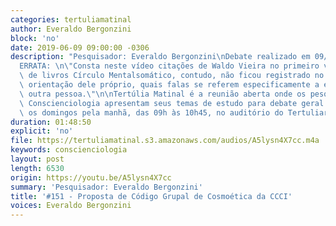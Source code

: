 ```yaml
---
categories: tertuliamatinal
author: Everaldo Bergonzini
block: 'no'
date: 2019-06-09 09:00:00 -0306
description: "Pesquisador: Everaldo Bergonzini\nDebate realizado em 09/06/2019\n\n\
  ERRATA: \n\"Consta neste vídeo citações de Waldo Vieira no primeiro volume da coleção\
  \ de livros Círculo Mentalsomático, contudo, não ficou registrado no livro, por\
  \ orientação dele próprio, quais falas se referem especificamente a ele ou a qualquer\
  \ outra pessoa.\"\n\nTertúlia Matinal é a reunião aberta onde os pesquisadores da\
  \ Conscienciologia apresentam seus temas de estudo para debate geral. Ocorre todos\
  \ os domingos pela manhã, das 09h às 10h45, no auditório do Tertuliarium."
duration: 01:48:50
explicit: 'no'
file: https://tertuliamatinal.s3.amazonaws.com/audios/A5lysn4X7cc.m4a
keywords: conscienciologia
layout: post
length: 6530
origin: https://youtu.be/A5lysn4X7cc
summary: 'Pesquisador: Everaldo Bergonzini'
title: '#151 - Proposta de Código Grupal de Cosmoética da CCCI'
voices: Everaldo Bergonzini
---
```

